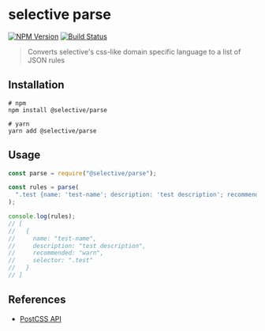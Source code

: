 # selective parse

[![NPM Version](https://img.shields.io/npm/v/@selective/parse.svg)](https://www.npmjs.com/package/@selective/parse)
[![Build Status](https://travis-ci.org/ChristianMurphy/selective.svg?branch=master)](https://travis-ci.org/ChristianMurphy/selective)

> Converts selective's css-like domain specific language to a list of JSON rules

## Installation

```shell
# npm
npm install @selective/parse

# yarn
yarn add @selective/parse
```

## Usage

<!-- eslint-disable no-console -->

```javascript
const parse = require("@selective/parse");

const rules = parse(
  ".test {name: 'test-name'; description: 'test description'; recommended: warn}"
);

console.log(rules);
// [
//   {
//     name: "test-name",
//     description: "test description",
//     recommended: "warn",
//     selector: ".test"
//   }
// ]
```

## References

* [PostCSS API](https://api.postcss.org/)
